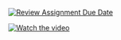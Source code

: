 [![Review Assignment Due Date](https://classroom.github.com/assets/deadline-readme-button-22041afd0340ce965d47ae6ef1cefeee28c7c493a6346c4f15d667ab976d596c.svg)](https://classroom.github.com/a/n4xPRkq2)

[![Watch the video](https://img.youtube.com/vi/NxfAbflUKDY/maxresdefault.jpg)](https://youtu.be/NxfAbflUKDY) 